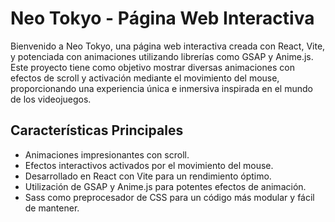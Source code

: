 # Neo Tokyo - Página Web Interactiva

Bienvenido a Neo Tokyo, una página web interactiva creada con React, Vite, y potenciada con animaciones utilizando librerías como GSAP y Anime.js. Este proyecto tiene como objetivo mostrar diversas animaciones con efectos de scroll y activación mediante el movimiento del mouse, proporcionando una experiencia única e inmersiva inspirada en el mundo de los videojuegos.

## Características Principales

- Animaciones impresionantes con scroll.
- Efectos interactivos activados por el movimiento del mouse.
- Desarrollado en React con Vite para un rendimiento óptimo.
- Utilización de GSAP y Anime.js para potentes efectos de animación.
- Sass como preprocesador de CSS para un código más modular y fácil de mantener.
